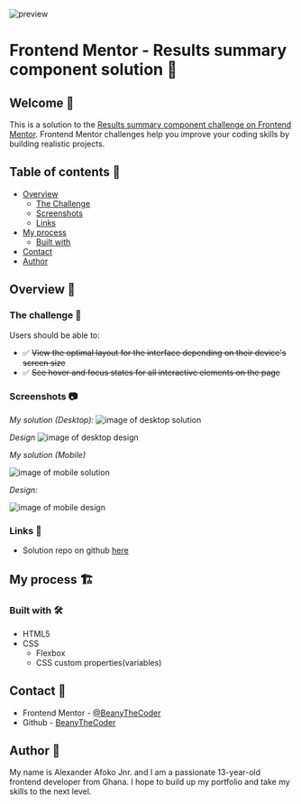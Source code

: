 ![preview](./design/desktop-preview.jpg)

# Frontend Mentor - Results summary component solution 🚀

## Welcome 👋

This is a solution to the [Results summary component challenge on Frontend Mentor](https://www.frontendmentor.io/challenges/results-summary-component-CE_K6s0maV). Frontend Mentor challenges help you improve your coding skills by building realistic projects.

## Table of contents 📑

- [Overview](#overview-🌟)
  - [The Challenge](#the-challenge-🧪)
  - [Screenshots](#screenshot-📷)
  - [Links](#links-🔗)
- [My process](#my-process-🏗️)
  - [Built with](#built-with-🛠️)
- [Contact](#contact-📧)
- [Author](#author-👤)

## Overview 🌟

### The challenge 🧪

Users should be able to:

- ✅ ~~View the optimal layout for the interface depending on their device's screen size~~
- ✅ ~~See hover and focus states for all interactive elements on the page~~

### Screenshots 📷

_My solution (Desktop):_
![image of desktop solution](image.png)

_Design_
![image of desktop design](design/desktop-design.jpg)

_My solution (Mobile)_

![image of mobile solution](image-3.png)

_Design:_

![image of mobile design](design/mobile-design.jpg)

### Links 🔗

- Solution repo on github [here](https://github.com/BeanyTheCoder/results-summary-component-main)

## My process 🏗️

### Built with 🛠️

- HTML5
- CSS
  - Flexbox
  - CSS custom properties(variables)

## Contact 📧

- Frontend Mentor - [@BeanyTheCoder](https://www.frontendmentor.io/profile/BeanyTheCoder)
- Github - [BeanyTheCoder](https://github.com/BeanyTheCoder)

## Author 👤

My name is Alexander Afoko Jnr. and I am a passionate 13-year-old frontend developer from Ghana.
I hope to build up my portfolio and take my skills to the next level.
